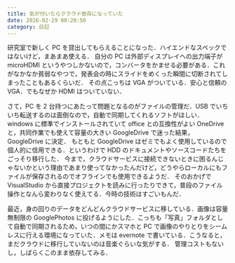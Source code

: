 ```yaml
---
title: 気が付いたらクラウド依存になっていた
date: 2016-02-29 00:20:50
category: 日記
---
```


研究室で新しく PC を貸出してもらえることになった．ハイエンドなスペックではないけど，まあまあ使える．
自分の PC は外部ディスプレイへの出力端子が microHDMI というやつしかないので，コンバータをかませる必要がある．これがなかなか貧弱なやつで，発表会の時にスライドをめくった瞬間に切断されてしまったこともあるくらいだ．
その点こっちは VGA がついている．安心と信頼の VGA．でもなぜか HDMI はついていない．

さて，PC を 2 台持つにあたって問題となるのがファイルの管理だ．USB でいちいち転送するのは面倒なので，自動で同期してくれるソフトがほしい．
windows に標準でインストールされていて office との互換性がよい OneDrive と，共同作業でも使えて容量の大きい GoogleDrive で迷った結果，GoogleDrive に決定．
もともと GoogleDrive はゼミでもよく使用しているので個人的に信用できる．というわけで HDD のドキュメントやソースコードたちをごっそり移行した．
今まで，クラウドサービスに接続できないときに困るんじゃないかという理由であまり使ってなかったんだけど，どうやらローカルにもファイルが保存されるのでオフラインでも使用できるようだ．
そのおかげで VisualStudio から直接プロジェクトを読みに行ったりできて，普段のファイル操作となんら変わりなく使えてる．今時の技術はすごいもんだ．

最近，身の回りのデータをどんどんクラウドサービスに移している．画像は容量無制限の GooglePhotos に投げるようにした．こっちも「写真」フォルダとして自動で同期されるため，いつの間にかスマホと PC で画像のやりとりをシームレスに行える環境になっていた．メモは evernote で書いている．こうなると，まだクラウドに移行していないのは音楽ぐらいな気がする．
管理コストもないし，しばらくこのまま依存してみる．
